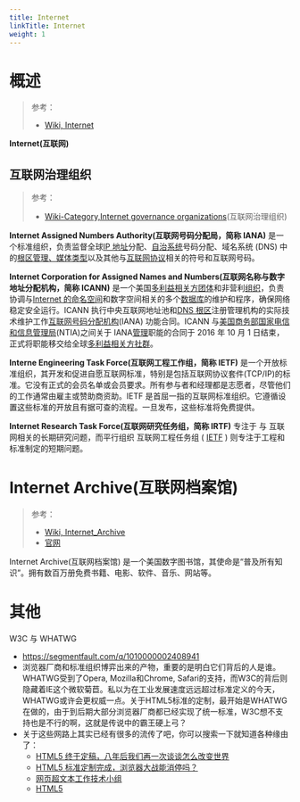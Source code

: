 ```yaml
---
title: Internet
linkTitle: Internet
weight: 1
---
```


# 概述

> 参考：
>
> - [Wiki, Internet](https://en.wikipedia.org/wiki/Internet)

**Internet(互联网)**

## 互联网治理组织

> 参考：
>
> - [Wiki-Category,Internet governance organizations](https://en.wikipedia.org/wiki/Category:Internet_governance_organizations)(互联网治理组织)

**Internet Assigned Numbers Authority(互联网号码分配局，简称 IANA)** 是一个标准组织，负责监督全球[IP 地址](https://en.wikipedia.org/wiki/IP_address)分配、[自治系统](<https://en.wikipedia.org/wiki/Autonomous_system_(Internet)>)号码分配、域名系统 (DNS) 中的[根区管理、](https://en.wikipedia.org/wiki/DNS_root_zone)[媒体类型](https://en.wikipedia.org/wiki/Internet_media_type)以及其他与[互联网协议](https://en.wikipedia.org/wiki/Internet_Protocol)相关的符号和互联网号码。

**Internet Corporation for Assigned Names and Numbers(互联网名称与数字地址分配机构，简称 ICANN)** 是一个美国[多利益相关方团体](https://en.wikipedia.org/wiki/Multistakeholder_governance)和非营利[组织](https://en.wikipedia.org/wiki/Nonprofit_organization)，负责协调与[Internet 的](https://en.wikipedia.org/wiki/Internet)[命名空间](https://en.wikipedia.org/wiki/Namespace)和数字空间相关的多个[数据库](https://en.wikipedia.org/wiki/Database)的维护和程序，确保网络稳定安全运行。ICANN 执行中央互联网地址池和[DNS 根区](https://en.wikipedia.org/wiki/DNS_root_zone)注册管理机构的实际技术维护工作[互联网号码分配机构](https://en.wikipedia.org/wiki/Internet_Assigned_Numbers_Authority)(IANA) 功能合同。ICANN 与[美国商务部](https://en.wikipedia.org/wiki/United_States_Department_of_Commerce)[国家电信和信息管理局](https://en.wikipedia.org/wiki/National_Telecommunications_and_Information_Administration)(NTIA)之间关于 IANA[管理](https://en.wikipedia.org/wiki/Stewardship)职能的合同于 2016 年 10 月 1 日结束，正式将职能移交给全球[多利益相关方社群](https://en.wikipedia.org/wiki/Multistakeholder_governance)。

**Interne Engineering Task Force(互联网工程工作组，简称 IETF)** 是一个开放标准组织，其开发和促进自愿互联网标准，特别是包括互联网协议套件(TCP/IP)的标准。它没有正式的会员名单或会员要求。所有参与者和经理都是志愿者，尽管他们的工作通常由雇主或赞助商资助。IETF 是首屈一指的互联网标准组织。它遵循设置这些标准的开放且有据可查的流程。一旦发布，这些标准将免费提供。

**Internet Research Task Force(互联网研究任务组，简称 IRTF)** 专注于 与 互联网相关的长期研究问题，而平行组织 互联网工程任务组 ( [IETF](https://ietf.org/) ) 则专注于工程和标准制定的短期问题。

# Internet Archive(互联网档案馆)

> 参考：
>
> - [Wiki, Internet_Archive](https://en.wikipedia.org/wiki/Internet_Archive)
> - [官网](https://archive.org/)

Internet Archive(互联网档案馆) 是一个美国数字图书馆，其使命是“普及所有知识”。拥有数百万册免费书籍、电影、软件、音乐、网站等。

# 其他

W3C 与 WHATWG

- https://segmentfault.com/q/1010000002408941
- 浏览器厂商和标准组织博弈出来的产物，重要的是明白它们背后的人是谁。WHATWG受到了Opera, Mozilla和Chrome, Safari的支持，而W3C的背后则隐藏着IE这个微软菊苣。私以为在工业发展速度远远超过标准定义的今天，WHATWG或许会更权威一点。关于HTML5标准的定制，最开始是WHATWG在做的，由于到后期大部分浏览器厂商都已经实现了统一标准，W3C想不支持也是不行的啊，这就是传说中的霸王硬上弓？
- 关于这些网路上其实已经有很多的流传了吧，你可以搜索一下就知道各种缘由了：
  - [HTML5 终于定稿，八年后我们再一次谈谈怎么改变世界](http://news.html5tricks.com/html5-finally-complete.html)
  - [HTML5 标准定制完成，浏览器大战能消停吗？](http://www.codeceo.com/article/html5-done-broswer-fighting.html)
  - [网页超文本工作技术小组](http://zh.wikipedia.org/wiki/%E7%B6%B2%E9%A0%81%E8%B6%85%E6%96%87%E6%9C%AC%E6%8A%80%E8%A1%93%E5%B7%A5%E4%BD%9C%E5%B0%8F%E7%B5%84)
  - [HTML5](http://zh.wikipedia.org/wiki/HTML5)
